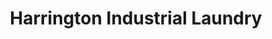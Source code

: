 ---
title: "Harrington Industrial Laundry"
url: /erie/harrington-industrial-laundry/
shop: Wäscherei
---